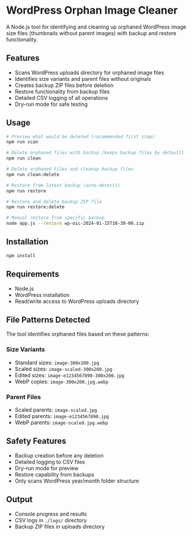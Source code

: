 # WordPress Orphan Image Cleaner

A Node.js tool for identifying and cleaning up orphaned WordPress image size files (thumbnails without parent images) with backup and restore functionality.

## Features

- Scans WordPress uploads directory for orphaned image files
- Identifies size variants and parent files without originals
- Creates backup ZIP files before deletion
- Restore functionality from backup files
- Detailed CSV logging of all operations
- Dry-run mode for safe testing

## Usage

```bash
# Preview what would be deleted (recommended first step)
npm run scan

# Delete orphaned files with backup (keeps backup files by default)
npm run clean

# Delete orphaned files and cleanup backup files
npm run clean:delete

# Restore from latest backup (auto-detects)
npm run restore

# Restore and delete backup ZIP file
npm run restore:delete

# Manual restore from specific backup
node app.js --restore wp-oic-2024-01-15T10-30-00.zip
```

## Installation

```bash
npm install
```

## Requirements

- Node.js
- WordPress installation
- Read/write access to WordPress uploads directory

## File Patterns Detected

The tool identifies orphaned files based on these patterns:

### Size Variants

- Standard sizes: `image-300x200.jpg`
- Scaled sizes: `image-scaled-300x200.jpg`
- Edited sizes: `image-e1234567890-300x200.jpg`
- WebP copies: `image-300x200.jpg.webp`

### Parent Files

- Scaled parents: `image-scaled.jpg`
- Edited parents: `image-e1234567890.jpg`
- WebP parents: `image-scaled.jpg.webp`

## Safety Features

- Backup creation before any deletion
- Detailed logging to CSV files
- Dry-run mode for preview
- Restore capability from backups
- Only scans WordPress year/month folder structure

## Output

- Console progress and results
- CSV logs in `./logs/` directory
- Backup ZIP files in uploads directory
